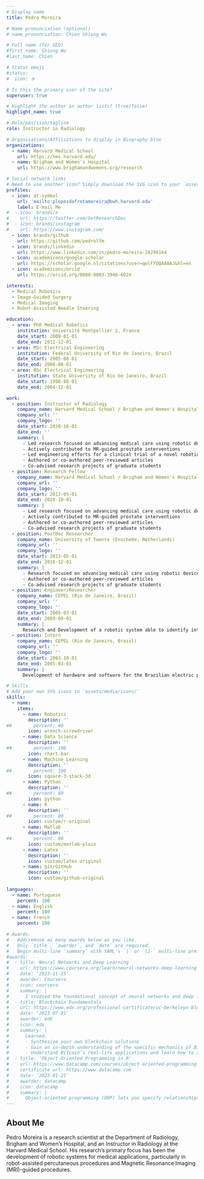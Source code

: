 ```yaml
---
# Display name
title: Pedro Moreira

# Name pronunciation (optional)
# name_pronunciation: Chien Shiung Wu

# Full name (for SEO)
#first_name: Shiung Wu
#last_name: Chien

# Status emoji
#status:
#  icon: ☕️

# Is this the primary user of the site?
superuser: true

# Highlight the author in author lists? (true/false)
highlight_name: true

# Role/position/tagline
role: Instructor in Radiology

# Organizations/Affiliations to display in Biography blox
organizations:
  - name: Harvard Medical School
    url: https://hms.harvard.edu/
  - name: Brigham and Women's Hospital
    url: https://www.brighamandwomens.org/research

# Social network links
# Need to use another icon? Simply download the SVG icon to your `assets/media/icons/` folder.
profiles:
  - icon: at-symbol
    url: 'mailto:plopesdafrotamoreira@bwh.harvard.edu'
    label: E-mail Me
#  - icon: brands/x
#    url: https://twitter.com/GetResearchDev
#  - icon: brands/instagram
#    url: https://www.instagram.com/
  - icon: brands/github
    url: https://github.com/pedrolfm
  - icon: brands/linkedin
    url: https://www.linkedin.com/in/pedro-moreira-28299164
  - icon: academicons/google-scholar
    url: https://scholar.google.nl/citations?user=qwlFYOQAAAAJ&hl=en
  - icon: academicons/orcid
    url: https://orcid.org/0000-0003-3946-602X

interests:
  - Medical Robotics
  - Image-Guided Surgery
  - Medical Imaging
  - Robot-Assisted Needle Steering

education:
  - area: PhD Medical Robotics
    institution: Université Montpellier 2, France
    date_start: 2009-01-01
    date_end: 2012-12-01
  - area: MSc Electrical Engineering
    institution: Federal University of Rio de Janeiro, Brazil
    date_start: 2005-08-01
    date_end: 2008-06-01
  - area: BSc Electrical Engineering
    institution: State University of Rio de Janeiro, Brazil
    date_start: 1998-08-01
    date_end: 2004-12-01

work:
  - position: Instructor of Radiology
    company_name: Harvard Medical School / Brigham and Women's Hospital (Boston,  USA)
    company_url: ''
    company_logo: ''
    date_start: 2020-10-01
    date_end: ''
    summary: |
      - Led research focused on advancing medical care using robotic devices, particularly on optimizing the outcomes of needle-based and image-guided procedures.
      - Actively contributed to MR-guided prostate interventions
      - Led engineering efforts for a clinical trial of a novel robotic device for prostate biopsy
      - Authored or co-authored peer-reviewed articles 
      - Co-advised research projects of graduate students
  - position: Research Fellow
    company_name: Harvard Medical School / Brigham and Women's Hospital (Boston,  USA)
    company_url: ''
    company_logo: ''
    date_start: 2017-05-01
    date_end: 2020-10-01
    summary: |
      - Led research focused on advancing medical care using robotic devices, particularly on optimizing the outcomes of needle-based and image-guided procedures.
      - Actively contributed to MR-guided prostate interventions
      - Authored or co-authored peer-reviewed articles 
      - Co-advised research projects of graduate students
  - position: PostDoc Researcher
    company_name: University of Twente (Enschede, Netherlands)
    company_url: ''
    company_logo: ''
    date_start: 2013-05-01
    date_end: 2016-12-01
    summary: |
      - Research focused on advancing medical care using robotic devices, particularly on optimizing the outcomes of needle-based and image-guided procedures.
      - Authored or co-authored peer-reviewed articles 
      - Co-advised research projects of graduate students
  - position: Engineer/Researcher
    company_name: CEPEL (Rio de Janeiro, Brazil)
    company_url: ''
    company_logo: ''
    date_start: 2005-03-01
    date_end: 2009-09-01
    summary: |
      Research and Development of a robotic system able to identify internal corrosion in ASCR cables used in aerial transmission lines. A magnetic sensor and a robot trolley to run over the ASCR cables were developed. The system was tested in a 500kV live line with great success and a patent was required in the Brazilian National Institute of Industrial Property. Part of this work was developed during my master in Control Systems and Robotics
  - position: Intern
    company_name: CEPEL (Rio de Janeiro, Brazil)
    company_url: ''
    company_logo: ''
    date_start: 2003-10-01
    date_end: 2005-03-01
    summary: |
      Development of hardware and software for the Brazilian electric power industry, designing analog and digital electronic circuits, PCB’s and programming different kinds of microcontrollers.

# Skills
# Add your own SVG icons to `assets/media/icons/`
skills:
  - name:
    items:
      - name: Robotics
        description: ''
##        percent: 40
        icon: wrench-screwdriver
      - name: Data Science
        description: ''
##        percent: 100
        icon: chart-bar
      - name: Machine Learning
        description: ''
##        percent: 100
        icon: square-3-stack-3d
      - name: Python
        description: ''
##        percent: 80
        icon: python
      - name: R
        description: ''
##        percent: 80
        icon: custom/r-original
      - name: Matlab
        description: ''
##        percent: 80
        icon: custom/matlab-plain
      - name: Latex
        description: ''
        icon: custom/latex-original
      - name: git/GitHub
        description: ''
        icon: custom/github-original
       
languages:
  - name: Portuguese
    percent: 100
  - name: English
    percent: 100
  - name: French
    percent: 100

# Awards.
#   Add/remove as many awards below as you like.
#   Only `title`, `awarder`, and `date` are required.
#   Begin multi-line `summary` with YAML's `|` or `|2-` multi-line prefix and indent 2 spaces below.
#awards:
#  - title: Neural Networks and Deep Learning
#    url: https://www.coursera.org/learn/neural-networks-deep-learning
#    date: '2023-11-25'
#    awarder: Coursera
#    icon: coursera
#    summary: |
#      I studied the foundational concept of neural networks and deep learning. By the end, I was familiar with the significant technological trends driving the rise of deep learning; build, train, and apply fully connected deep neural networks; implement efficient (vectorized) neural networks; identify key parameters in a neural network’s architecture; and apply deep learning to your own applications.
#  - title: Blockchain Fundamentals
#    url: https://www.edx.org/professional-certificate/uc-berkeleyx-blockchain-fundamentals
#    date: '2023-07-01'
#    awarder: edX
#    icon: edx
#    summary: |
#      Learned:
#      - Synthesize your own blockchain solutions
#      - Gain an in-depth understanding of the specific mechanics of Bitcoin
#      - Understand Bitcoin’s real-life applications and learn how to attack and destroy Bitcoin, Ethereum, smart contracts and Dapps, and alternatives to Bitcoin’s Proof-of-Work consensus algorithm
#  - title: 'Object-Oriented Programming in R'
#    url: https://www.datacamp.com/courses/object-oriented-programming-with-s3-and-r6-in-r
#    certificate_url: https://www.datacamp.com
#    date: '2023-01-21'
#    awarder: datacamp
#    icon: datacamp
#    summary: |
#      Object-oriented programming (OOP) lets you specify relationships between functions and the objects that they can act on, helping you manage complexity in your code. This is an intermediate level course, providing an introduction to OOP, using the S3 and R6 systems. S3 is a great day-to-day R programming tool that simplifies some of the functions that you write. R6 is especially useful for industry-specific analyses, working with web APIs, and building GUIs.
---
```


## About Me

Pedro Moreira is a research scientist at the Department of Radiology, Brigham and Women’s Hospital, and an Instructor in Radiology at the Harvard Medical School. His research’s primary focus has been the development of robotic systems for medical applications, particularly in robot-assisted percutaneous procedures and Magnetic Resonance Imaging (MRI)-guided procedures.
